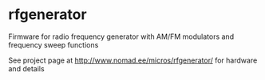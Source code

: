# rfgenerator
Firmware for radio frequency generator with AM/FM modulators and frequency sweep functions

See project page at http://www.nomad.ee/micros/rfgenerator/ for hardware and details

